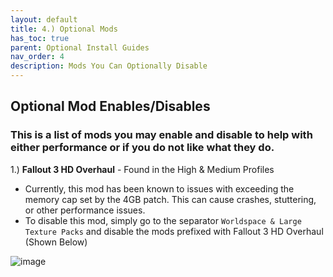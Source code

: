 ```yaml
---
layout: default
title: 4.) Optional Mods
has_toc: true
parent: Optional Install Guides
nav_order: 4
description: Mods You Can Optionally Disable
---
```


## **Optional Mod Enables/Disables**
### **This is a list of mods you may enable and disable to help with either performance or if you do not like what they do.**

1.) **Fallout 3 HD Overhaul** - Found in the High & Medium Profiles 
- Currently, this mod has been known to issues with exceeding the memory cap set by the 4GB patch. This can cause crashes, stuttering, or other performance issues. 
- To disable this mod, simply go to the separator `Worldspace & Large Texture Packs` and disable the mods prefixed with Fallout 3 HD Overhaul (Shown Below)

![image](https://github.com/TheMrNewVegas/TheMrNewVegas.github.io/assets/112358568/d737ad6f-385b-49e8-af10-9e3e5b17a65f)
